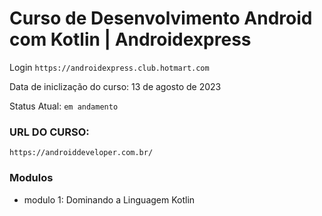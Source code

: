 # Curso de Desenvolvimento Android com Kotlin | Androidexpress
Login `https://androidexpress.club.hotmart.com`

Data de iniclização do curso: 13 de agosto de 2023

Status Atual: `em andamento`

### URL DO CURSO:
 `https://androiddeveloper.com.br/`

### Modulos
- modulo 1: Dominando a Linguagem Kotlin
